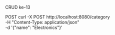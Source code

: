 CRUD ke-13

POST
curl -X POST http://localhost:8080/category \
-H "Content-Type: application/json" \
-d '{"name": "Electronics"}'